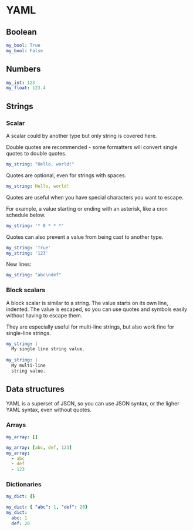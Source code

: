 # YAML


## Boolean

```yaml
my_bool: True
my_bool: False
```


## Numbers

```yaml
my_int: 123
my_float: 123.4
```


## Strings

### Scalar

A scalar could by another type but only string is covered here.

Double quotes are recommended - some formatters will convert single quotes to double quotes.

```yaml
my_string: "Hello, world!"
```

Quotes are optional, even for strings with spaces. 

```yaml
my_string: Hello, world!
```

Quotes are useful when you have special characters you want to escape. 

For example, a value starting or ending with an asterisk, like a cron schedule below.

```yaml
my_string: '* 0 * * *'
```

Quotes can also prevent a value from being cast to another type.

```yaml
my_string: 'True'
my_string: '123'
```

New lines:

```yaml
my_string: "abc\ndef"
```

### Block scalars

A block scalar is similar to a string. The value starts on its own line, indented. The value is escaped, so you can use quotes and symbols easily without having to escape them.

They are especially useful for multi-line strings, but also work fine for single-line strings.

```yaml
my_string: |
  My single line string value.
  
my_string: |
  My multi-line
  string value.
```


## Data structures

YAML is a superset of JSON, so you can use JSON syntax, or the ligher YAML syntax, even without quotes.

### Arrays

```yaml
my_array: []

my_array: [abc, def, 123]
my_array:
  - abc
  - def
  - 123
```

### Dictionaries

```yaml
my_dict: {} 

my_dict: { "abc": 1, "def": 20} 
my_dict:
  abc: 1
  def: 20
```
